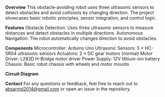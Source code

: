 **Overview**
This obstacle-avoiding robot uses three ultrasonic sensors to detect obstacles and avoid collisions by changing direction. The project showcases basic robotic principles, sensor integration, and control logic.

**Features**
Obstacle Detection: Uses three ultrasonic sensors to measure distances and detect obstacles in multiple directions.
Autonomous Navigation: The robot automatically changes direction to avoid obstacles.

**Components**
Microcontroller: Arduino Uno
Ultrasonic Sensors: 3 × HC-SR04 ultrasonic sensors
Actuators: 2 × DC gear motors (normal)
Motor Driver: L293D H-Bridge motor driver
Power Supply: 12V lithium-ion battery
Chassis: Basic robot chassis with wheels and motor mounts

**Circuit Diagram**

**Contact**
For any questions or feedback, feel free to reach out to absarmd2014@gmail.com or open an issue in the repository.